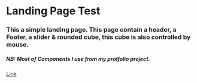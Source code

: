 # Landing Page Test

### This a simple landing page. This page contain a header, a Footer, a slider & rounded cube, this cube is also controlled by mouse.

##### NB: Most of Components I use from my protfolio project.
[Link](https://rebornbd.github.io/)
